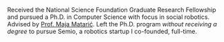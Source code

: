 Received the National Science Foundation Graduate Research Fellowship and pursued a Ph.D. in Computer Science with focus in social robotics. Advised by [Prof. Maja Matarić](https://viterbi.usc.edu/directory/faculty/Mataric/Maja). Left the Ph.D. program _without receiving a degree_ to pursue Semio, a robotics startup I co-founded, full-time.